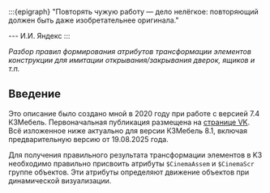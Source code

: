 :::{epigraph}
"Повторять чужую работу — дело нелёгкое: повторяющий должен быть даже изобретательнее оригинала."

--- И.И. Яндекс
:::

*Разбор правил формирования атрибутов трансформации элементов конструкции для имитации открывания/закрывания дверок, ящиков и т.п.*

## Введение

Это описание было создано мной в 2020 году при работе с версией 7.4 К3Мебель. Первоначальная публикация размещена на [странице VK](https://vk.com/@6487571-cinema-chast-1). Всё изложенное ниже актуально для версии К3Мебель 8.1, включая предварительную версию от 19.08.2025 года.

Для получения правильного результата трансформации элементов в K3 необходимо правильно присвоить атрибуты `$CinemaAssem` и `$CinemaScr` группе объектов. Эти атрибуты определяют движение объектов при динамической визуализации.
